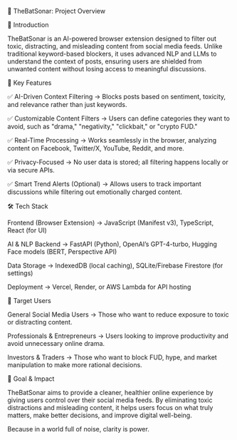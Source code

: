 🦇 TheBatSonar: Project Overview

📌 Introduction

TheBatSonar is an AI-powered browser extension designed to filter out toxic, distracting, and misleading content from social media feeds. Unlike traditional keyword-based blockers, it uses advanced NLP and LLMs to understand the context of posts, ensuring users are shielded from unwanted content without losing access to meaningful discussions.

🎯 Key Features

✅ AI-Driven Context Filtering → Blocks posts based on sentiment, toxicity, and relevance rather than just keywords.

✅ Customizable Content Filters → Users can define categories they want to avoid, such as "drama," "negativity," "clickbait," or "crypto FUD."

✅ Real-Time Processing → Works seamlessly in the browser, analyzing content on Facebook, Twitter/X, YouTube, Reddit, and more.

✅ Privacy-Focused → No user data is stored; all filtering happens locally or via secure APIs.

✅ Smart Trend Alerts (Optional) → Allows users to track important discussions while filtering out emotionally charged content.

🛠️ Tech Stack

Frontend (Browser Extension) → JavaScript (Manifest v3), TypeScript, React (for UI)

AI & NLP Backend → FastAPI (Python), OpenAI’s GPT-4-turbo, Hugging Face models (BERT, Perspective API)

Data Storage → IndexedDB (local caching), SQLite/Firebase Firestore (for settings)

Deployment → Vercel, Render, or AWS Lambda for API hosting

📌 Target Users

General Social Media Users → Those who want to reduce exposure to toxic or distracting content.

Professionals & Entrepreneurs → Users looking to improve productivity and avoid unnecessary online drama.

Investors & Traders → Those who want to block FUD, hype, and market manipulation to make more rational decisions.

🎯 Goal & Impact

TheBatSonar aims to provide a cleaner, healthier online experience by giving users control over their social media feeds. By eliminating toxic distractions and misleading content, it helps users focus on what truly matters, make better decisions, and improve digital well-being.

Because in a world full of noise, clarity is power.

